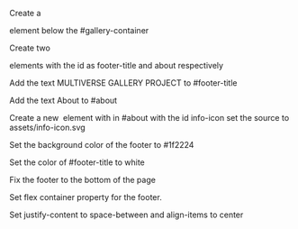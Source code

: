 Create a <footer> element below the #gallery-container

Create two <p> elements with the id as footer-title and about respectively

Add the text MULTIVERSE GALLERY PROJECT to #footer-title

Add the text About to #about

Create a new <img> element with in #about with the id info-icon set the source to assets/info-icon.svg

Set the background color of the footer to #1f2224

Set the color of #footer-title to white

Fix the footer to the bottom of the page

Set flex container property for the footer.

Set justify-content to space-between and align-items to center